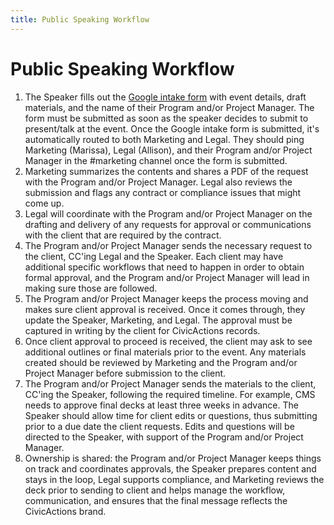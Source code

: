 ```yaml
---
title: Public Speaking Workflow
---
```


# Public Speaking Workflow

1. The Speaker fills out the [Google intake form](https://docs.google.com/forms/d/e/1FAIpQLSdgSaZBZGqpIqdelav1dtJNhzRirAtCTeCpg1J4KPuckuyXVw/viewform) with event details, draft materials, and the name of their Program and/or Project Manager. The form must be submitted as soon as the speaker decides to submit to present/talk at the event. Once the Google intake form is submitted, it's automatically routed to both Marketing and Legal. They should ping Marketing (Marissa), Legal (Allison), and their Program and/or Project Manager in the #marketing channel once the form is submitted.
1. Marketing summarizes the contents and shares a PDF of the request with the Program and/or Project Manager. Legal also reviews the submission and flags any contract or compliance issues that might come up.
1. Legal will coordinate with the Program and/or Project Manager on the drafting and delivery of any requests for approval or communications with the client that are required by the contract.
1. The Program and/or Project Manager sends the necessary request to the client, CC'ing Legal and the Speaker. Each client may have additional specific workflows that need to happen in order to obtain formal approval, and the Program and/or Project Manager will lead in making sure those are followed.
1. The Program and/or Project Manager keeps the process moving and makes sure client approval is received. Once it comes through, they update the Speaker, Marketing, and Legal. The approval must be captured in writing by the client for CivicActions records.
1. Once client approval to proceed is received, the client may ask to see additional outlines or final materials prior to the event. Any materials created should be reviewed by Marketing and the Program and/or Project Manager before submission to the client.
1. The Program and/or Project Manager sends the materials to the client, CC'ing the Speaker, following the required timeline. For example, CMS needs to approve final decks at least three weeks in advance. The Speaker should allow time for client edits or questions, thus submitting prior to a due date the client requests. Edits and questions will be directed to the Speaker, with support of the Program and/or Project Manager.
1. Ownership is shared: the Program and/or Project Manager keeps things on track and coordinates approvals, the Speaker prepares content and stays in the loop, Legal supports compliance, and Marketing reviews the deck prior to sending to client and helps manage the workflow, communication, and ensures that the final message reflects the CivicActions brand.

